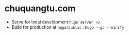 # chuquangtu.com

- Serve for local development `hugo server -D`
- Build for production at `hugo/public` : `hugo --gc --minify`

